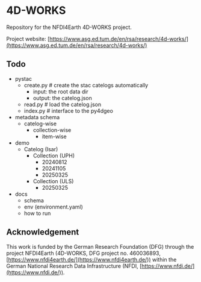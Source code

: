 # 4D-WORKS
Repository for the NFDI4Earth 4D-WORKS project.

Project website: [https://www.asg.ed.tum.de/en/rsa/research/4d-works/](https://www.asg.ed.tum.de/en/rsa/research/4d-works/)

## Todo

- pystac
  - create.py # create the stac catelogs automatically
    - input: the root data dir
    - output: the catelog.json
  - read.py # load the catelog.json
  - index.py # interface to the py4dgeo
- metadata schema
  - catelog-wise
    - collection-wise
      - item-wise
- demo
  - Catelog (Isar)
    - Collection (UPH)
      - 20240812
      - 20241105
      - 20250325
    - Collection (ULS)
      - 20250325
- docs
  - schema
  - env (environment.yaml)
  - how to run


## Acknowledgement
This work is funded by the German Research Foundation (DFG) through the project NFDI4Earth (4D-WORKS, DFG project no. 460036893, [https://www.nfdi4earth.de/](https://www.nfdi4earth.de/)) within the German National Research Data Infrastructure (NFDI, [https://www.nfdi.de/](https://www.nfdi.de/)). 
